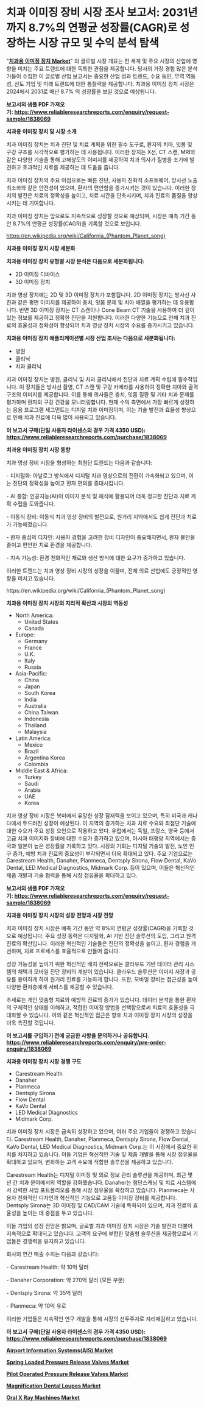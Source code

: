 <p><h1>치과 이미징 장비 시장 조사 보고서: 2031년까지 8.7%의 연평균 성장률(CAGR)로 성장하는 시장 규모 및 수익 분석 탐색</h1></p><p>"<strong><a href="https://www.reliableresearchreports.com/dental-imaging-devices-r1838069?utm_campaign=106&utm_medium=7&utm_source=Github&utm_content=ia&utm_term=28102024&utm_id=dental-imaging-devices">치과용 이미징 장치 Market</a></strong>" 의 글로벌 시장 개요는 전 세계 및 주요 시장의 산업에 영향을 미치는 주요 트렌드에 대한 독특한 관점을 제공합니다. 당사의 가장 경험 많은 분석가들이 수집한 이 글로벌 산업 보고서는 중요한 산업 성과 트렌드, 수요 동인, 무역 역동성, 선도 기업 및 미래 트렌드에 대한 통찰력을 제공합니다. 치과용 이미징 장치 시장은 2024에서 2031로 매년 8.7% 의 성장률을 보일 것으로 예상됩니다.</p>
<p><strong>보고서의 샘플 PDF 가져오기:&nbsp;<a href="https://www.reliableresearchreports.com/enquiry/request-sample/1838069?utm_campaign=106&utm_medium=7&utm_source=Github&utm_content=ia&utm_term=28102024&utm_id=dental-imaging-devices">https://www.reliableresearchreports.com/enquiry/request-sample/1838069</a></strong></p>
<p><strong>치과용 이미징 장치 및 시장 소개</strong></p>
<p><p>치과 이미징 장치는 치과 진단 및 치료 계획을 위한 필수 도구로, 환자의 치아, 잇몸 및 구강 구조를 시각적으로 평가하는 데 사용됩니다. 이러한 장치는 X선, CT 스캔, MRI와 같은 다양한 기술을 통해 고해상도의 이미지를 제공하여 치과 의사가 질병을 조기에 발견하고 효과적인 치료를 제공하는 데 도움을 줍니다. </p><p>치과 이미징 장치의 주요 이점으로는 빠른 진단, 사용자 친화적 소프트웨어, 방사선 노출 최소화와 같은 안전성이 있으며, 환자의 편안함을 증가시키는 것이 있습니다. 이러한 장치의 발전은 치료의 정확성을 높이고, 치료 시간을 단축시키며, 치과 진료의 품질을 향상시키는 데 기여합니다. </p><p>치과 이미징 장치는 앞으로도 지속적으로 성장할 것으로 예상되며, 시장은 예측 기간 동안 8.7%의 연평균 성장률(CAGR)을 기록할 것으로 보입니다.</p></p>
<p><a href="https://en.wikipedia.org/wiki/California_(Phantom_Planet_song)?utm_campaign=106&utm_medium=7&utm_source=Github&utm_content=ia&utm_term=28102024&utm_id=dental-imaging-devices">https://en.wikipedia.org/wiki/California_(Phantom_Planet_song)</a></p>
<p><strong>치과용 이미징 장치 시장 세분화</strong></p>
<p><strong>치과용 이미징 장치 유형별 시장 분석은 다음으로 세분화됩니다:</strong></p>
<p><ul><li>2D 이미징 디바이스</li><li>3D 이미징 장치</li></ul></p>
<p><p>치과 영상 장치에는 2D 및 3D 이미징 장치가 포함됩니다. 2D 이미징 장치는 방사선 사진과 같은 평면 이미지를 제공하여 충치, 잇몸 문제 및 치아 배열을 평가하는 데 유용합니다. 반면 3D 이미징 장치는 CT 스캔이나 Cone Beam CT 기술을 사용하여 더 깊이 있는 정보를 제공하고 정확한 진단을 지원합니다. 이러한 다양한 기능으로 인해 치과 진료의 효율성과 정확성이 향상되어 치과 영상 장치 시장의 수요를 증가시키고 있습니다.</p></p>
<p><strong>치과용 이미징 장치 애플리케이션별 시장 산업 조사는 다음으로 세분화됩니다:</strong></p>
<p><ul><li>병원</li><li>클리닉</li><li>치과 클리닉</li></ul></p>
<p><p>치과 이미징 장치는 병원, 클리닉 및 치과 클리닉에서 진단과 치료 계획 수립에 필수적입니다. 이 장치들은 방사선 촬영, CT 스캔 및 구강 카메라를 사용하여 정확한 치아와 골격 구조의 이미지를 제공합니다. 이를 통해 의사들은 충치, 잇몸 질환 및 기타 치과 문제를 평가하며 환자의 구강 건강을 모니터링합니다. 현재 수익 측면에서 가장 빠르게 성장하는 응용 프로그램 세그먼트는 디지털 치과 이미징이며, 이는 기술 발전과 효율성 향상으로 인해 치과 진료에 더욱 많이 사용되고 있습니다.</p></p>
<p><strong>이 보고서 구매(단일 사용자 라이센스의 경우 가격 4350 USD): <a href="https://www.reliableresearchreports.com/purchase/1838069?utm_campaign=106&utm_medium=7&utm_source=Github&utm_content=ia&utm_term=28102024&utm_id=dental-imaging-devices">https://www.reliableresearchreports.com/purchase/1838069</a></strong></p>
<p><strong>치과용 이미징 장치 시장 동향</strong></p>
<p><p>치과 영상 장비 시장을 형성하는 최첨단 트렌드는 다음과 같습니다:</p><p>- 디지털화: 아날로그 방식에서 디지털 치과 영상으로의 전환이 가속화되고 있으며, 이는 진단의 정확성을 높이고 환자 편의를 증대시킵니다.</p><p>  </p><p>- AI 통합: 인공지능(AI)이 이미지 분석 및 해석에 활용되어 더욱 정교한 진단과 치료 계획 수립을 도와줍니다.</p><p>- 이동식 장비: 이동식 치과 영상 장비의 발전으로, 원거리 지역에서도 쉽게 진단과 치료가 가능해졌습니다.</p><p>- 환자 중심의 디자인: 사용자 경험을 고려한 장비 디자인이 중요해지면서, 환자 불안을 줄이고 편안한 치료 환경을 제공합니다.</p><p>- 지속 가능성: 환경 친화적인 재료와 생산 방식에 대한 요구가 증가하고 있습니다.</p><p>이러한 트렌드는 치과 영상 장비 시장의 성장을 이끌며, 전체 의료 산업에도 긍정적인 영향을 미치고 있습니다.</p></p>
<p>https://en.wikipedia.org/wiki/California_(Phantom_Planet_song)</p>
<p><strong>치과용 이미징 장치 시장의 지리적 확산과 시장의 역동성</strong></p>
<p><ul>
    <li>
        North America:
        <ul>
            <li>United States</li>
            <li>Canada</li>
        </ul>
    </li>
    <li>
        Europe:
        <ul>
            <li>Germany</li>
            <li>France</li>
            <li>U.K.</li>
            <li>Italy</li>
            <li>Russia</li>
        </ul>
    </li>
    <li>
        Asia-Pacific:
        <ul>
            <li>China</li>
            <li>Japan</li>
            <li>South Korea</li>
            <li>India</li>
            <li>Australia</li>
            <li>China Taiwan</li>
            <li>Indonesia</li>
            <li>Thailand</li>
            <li>Malaysia</li>
        </ul>
    </li>
    <li>
        Latin America:
        <ul>
            <li>Mexico</li>
            <li>Brazil</li>
            <li>Argentina Korea</li>
            <li>Colombia</li>
        </ul>
    </li>
    <li>
        Middle East & Africa:
        <ul>
            <li>Turkey</li>
            <li>Saudi</li>
            <li>Arabia</li>
            <li>UAE</li>
            <li>Korea</li>
        </ul>
    </li>
    </ul></p>
<p><p>치과 영상 장비 시장은 북미에서 유망한 성장 잠재력을 보이고 있으며, 특히 미국과 캐나다에서 두드러진 성장이 예상된다. 이 지역의 증가하는 치과 치료 수요와 최첨단 기술에 대한 수요가 주요 성장 요인으로 작용하고 있다. 유럽에서는 독일, 프랑스, 영국 등에서 고급 치과 이미지화 장비에 대한 수요가 증가하고 있으며, 아시아 태평양 지역에서는 중국과 일본이 높은 성장률을 기록하고 있다. 시장의 기회는 디지털 기술의 발전, 노인 인구 증가, 예방 치과 진료의 중요성이 부각되면서 더욱 확대되고 있다. 주요 기업으로는 Carestream Health, Danaher, Planmeca, Dentsply Sirona, Flow Dental, KaVo Dental, LED Medical Diagnostics, Midmark Corp. 등이 있으며, 이들은 혁신적인 제품 개발과 기술 협력을 통해 시장 점유율을 확대하고 있다.</p></p>
<p><strong>보고서의 샘플 PDF 가져오기:&nbsp;<a href="https://www.reliableresearchreports.com/enquiry/request-sample/1838069?utm_campaign=106&utm_medium=7&utm_source=Github&utm_content=ia&utm_term=28102024&utm_id=dental-imaging-devices">https://www.reliableresearchreports.com/enquiry/request-sample/1838069</a></strong></p>
<p><strong>치과용 이미징 장치 시장의 성장 전망과 시장 전망</strong></p>
<p><p>치과 이미징 장치 시장은 예측 기간 동안 약 8%의 연평균 성장률(CAGR)을 기록할 것으로 예상됩니다. 주요 성장 동력은 디지털화, AI 기반 진단 솔루션의 도입, 그리고 원격 진료의 확산입니다. 이러한 혁신적인 기술들은 진단의 정확성을 높이고, 환자 경험을 개선하며, 치료 프로세스를 효율적으로 만들어 줍니다.</p><p>성장 가능성을 높이기 위한 혁신적인 배치 전략으로는 클라우드 기반 데이터 관리 시스템의 채택과 모바일 진단 장비의 개발이 있습니다. 클라우드 솔루션은 이미지 저장과 공유를 용이하게 하여 원거리 진료를 가능하게 합니다. 또한, 모바일 장비는 접근성을 높여 다양한 환자층에게 서비스를 제공할 수 있습니다.</p><p>추세로는 개인 맞춤형 치료와 예방적 진료의 증가가 있습니다. 데이터 분석을 통한 환자의 구체적인 상태를 이해하고, 적합한 이미징 방법을 선택함으로써 치료의 효율성을 극대화할 수 있습니다. 이와 같은 혁신적인 접근은 향후 치과 이미징 장치 시장의 성장을 더욱 촉진할 것입니다.</p></p>
<p><strong>이 보고서를 구입하기 전에 궁금한 사항을 문의하거나 공유합니다. <a href="https://www.reliableresearchreports.com/enquiry/pre-order-enquiry/1838069?utm_campaign=106&utm_medium=7&utm_source=Github&utm_content=ia&utm_term=28102024&utm_id=dental-imaging-devices">https://www.reliableresearchreports.com/enquiry/pre-order-enquiry/1838069</a></strong></p>
<p><strong>치과용 이미징 장치 시장 경쟁 구도</strong></p>
<p><ul><li>Carestream Health</li><li>Danaher</li><li>Planmeca</li><li>Dentsply Sirona</li><li>Flow Dental</li><li>KaVo Dental</li><li>LED Medical Diagnostics</li><li>Midmark Corp.</li></ul></p>
<p><p>치과 이미징 장치 시장은 급속히 성장하고 있으며, 여러 주요 기업들이 경쟁하고 있습니다. Carestream Health, Danaher, Planmeca, Dentsply Sirona, Flow Dental, KaVo Dental, LED Medical Diagnostics, Midmark Corp.는 이 시장에서 중요한 위치를 차지하고 있습니다. 이들 기업은 혁신적인 기술 및 제품 개발을 통해 시장 점유율을 확대하고 있으며, 변화하는 고객 수요에 적합한 솔루션을 제공하고 있습니다.</p><p>Carestream Health는 디지털 이미징 및 의료 정보 관리 솔루션을 제공하며, 최근 몇 년 간 치과 분야에서의 역할을 강화했습니다. Danaher는 첨단스캐닝 및 치료 시스템에서 강력한 사업 포트폴리오를 통해 시장 점유율을 확장하고 있습니다. Planmeca는 사용자 친화적인 디자인과 혁신적인 기능으로 고품질 이미징 장비를 제공합니다. Dentsply Sirona는 3D 이미징 및 CAD/CAM 기술에 특화되어 있으며, 치과 진료의 효율성을 높이는 데 중점을 두고 있습니다.</p><p>이들 기업의 성장 전망은 밝으며, 글로벌 치과 이미징 장치 시장은 기술 발전과 더불어 지속적으로 확대되고 있습니다. 고객의 요구에 부합한 맞춤형 솔루션을 제공함으로써 기업들은 경쟁력을 유지하고 있습니다.</p><p>회사의 연간 매출 수치는 다음과 같습니다:</p><p>- Carestream Health: 약 10억 달러</p><p>- Danaher Corporation: 약 270억 달러 (모든 부문)</p><p>- Dentsply Sirona: 약 35억 달러</p><p>- Planmeca: 약 10억 유로</p><p>이러한 기업들은 지속적인 연구 개발을 통해 시장의 선두주자로 자리매김하고 있습니다.</p></p>
<p><strong>이 보고서 구매(단일 사용자 라이센스의 경우 가격 4350 USD): <a href="https://www.reliableresearchreports.com/purchase/1838069?utm_campaign=106&utm_medium=7&utm_source=Github&utm_content=ia&utm_term=28102024&utm_id=dental-imaging-devices">https://www.reliableresearchreports.com/purchase/1838069</a></strong></p>
<p><strong><p><a href="https://www.linkedin.com/pulse/global-airport-information-systemsais-industry-research-fptue?trk=public_post_embed_feed-article-content&utm_campaign=106&utm_medium=7&utm_source=Github&utm_content=ia&utm_term=28102024&utm_id=dental-imaging-devices">Airport Information Systems(AIS) Market</a></p><p><a href="https://issuu.com/reportprime-2/docs/spring-loaded-pressure-release-valv_ac8ce6d8c7941d?utm_campaign=106&utm_medium=7&utm_source=Github&utm_content=ia&utm_term=28102024&utm_id=dental-imaging-devices">Spring Loaded Pressure Release Valves Market</a></p><p><a href="https://issuu.com/reportprime-2/docs/pilot-operated-pressure-release-val_618a8e12c4b68d?utm_campaign=106&utm_medium=7&utm_source=Github&utm_content=ia&utm_term=28102024&utm_id=dental-imaging-devices">Pilot Operated Pressure Release Valves Market</a></p><p><a href="https://github.com/aiko92han/Market-Research-Report-List-1/blob/main/magnification-dental-loupes-market.md?utm_campaign=106&utm_medium=7&utm_source=Github&utm_content=ia&utm_term=28102024&utm_id=dental-imaging-devices">Magnification Dental Loupes Market</a></p><p><a href="https://github.com/ParvinKhatun77/Market-Research-Report-List-1/blob/main/oral-x-ray-machines-market.md?utm_campaign=106&utm_medium=7&utm_source=Github&utm_content=ia&utm_term=28102024&utm_id=dental-imaging-devices">Oral X Ray Machines Market</a></p></strong></p>
<p></p>